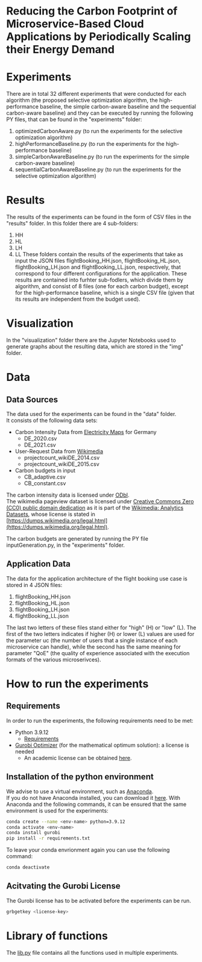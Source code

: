 # Reducing the Carbon Footprint of Microservice-Based Cloud Applications by Periodically Scaling their Energy Demand


# Experiments
There are in total 32 different experiments that were conducted for each algorithm (the proposed selective optimization algorithm, the high-performance baseline, the simple carbon-aware baseline and the sequential carbon-aware baseline) and they can be executed by running the following PY files, that can be found in the "experiments" folder:
1. optimizedCarbonAware.py (to run the experiments for the selective optimization algorithm)
2. highPerformanceBaseline.py (to run the experiments for the high-performance baseline)
3. simpleCarbonAwareBaseline.py (to run the experiments for the simple carbon-aware baseline)
4. sequentialCarbonAwareBaseline.py (to run the experiments for the selective optimization algorithm)


# Results
The results of the experiments can be found in the form of CSV files in the "results" folder. In this folder there are 4 sub-folders:
1. HH
2. HL
3. LH
4. LL
These folders contain the results of the experiments that take as input the JSON files flightBooking_HH.json, flightBooking_HL.json, flightBooking_LH.json and flightBooking_LL.json, respectively, that correspond to four different configurations for the application. These results are contained into furhter sub-fodlers, which divide them by algorithm, and consist of 8 files (one for each carbon budget), except for the high-performance baseline, which is a single CSV file (given that its results are independent from the budget used).

# Visualization
In the "visualization" folder there are the Jupyter Notebooks used to generate graphs about the resulting data, which are stored in the "img" folder.


# Data 

## Data Sources
The data used for the experiments can be found in the "data" folder.  
It consists of the following data sets:
- Carbon Intensity Data from [Electricity Maps](https://www.electricitymaps.com/data-portal) for Germany
  - DE_2020.csv
  - DE_2021.csv
- User-Request Data from [Wikimedia ](https://dumps.wikimedia.org/other/pagecounts-raw/)
  - projectcount_wikiDE_2014.csv
  - projectcount_wikiDE_2015.csv
- Carbon budgets in input
  - CB_adaptive.csv
  - CB_constant.csv

The carbon intensity data is licensed under [ODbl](https://opendatacommons.org/licenses/odbl/).  
The wikimedia pageview dataset is licensed under [Creative Commons Zero (CC0) public domain dedication](https://creativecommons.org/publicdomain/zero/1.0/) as it is part of the [Wikimedia: Analytics Datasets](https://dumps.wikimedia.org/other/analytics/), whose license is stated in [https://dumps.wikimedia.org/legal.html](https://dumps.wikimedia.org/legal.html).

The carbon budgets are generated by running the PY file inputGeneration.py, in the "experiments" folder.

## Application Data
The data for the application architecture of the flight booking use case is stored in 4 JSON files: 
1. flightBooking_HH.json
2. flightBooking_HL.json 
3. flightBooking_LH.json 
4. flightBooking_LL.json

The last two letters of these files stand either for "high" (H) or "low" (L). The first of the two letters indicates if higher (H) or lower (L) values are used for the parameter uc (the number of users that a single instance of each microservice can handle), while the second has the same meaning for parameter "QoE" (the quality of experience associated with the execution formats of the various microserivces).

#  How to run the experiments

## Requirements
In order to run the experiments, the following requirements need to be met:  
- Python 3.9.12
  - [Requirements](requirements.txt)
- [Gurobi Optimizer](https://www.gurobi.com/) (for the mathematical optimum solution): a license is needed
  - An academic license can be obtained [here](https://www.gurobi.com/academia/academic-program-and-licenses/).

## Installation of the python environment
We advise to use a virtual environment, such as [Anaconda](https://www.anaconda.com/).  
If you do not have Anaconda installed, you can download it [here](https://www.anaconda.com/products/individual).
With Anaconda and the following commands, it can be ensured that the same environment is used for the experiments:
```bash
conda create --name <env-name> python=3.9.12
conda activate <env-name>
conda install gurobi
pip install -r requirements.txt
```

To leave your conda envrionment again you can use the following command:
```bash
conda deactivate
```


## Acitvating the Gurobi License
The Gurobi license has to be activated before the experiments can be run.
```bash
grbgetkey <license-key>
```


# Library of functions
The [lib.py](lib.py) file contains all the functions used in multiple experiments.

